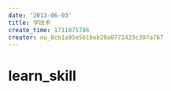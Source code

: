 ```yaml
---
date: '2013-06-03'
title: 学技术
create_time: 1711075786
creator: ou_8cb1a95e5b1beb29a8771423c207a767
---
```



# learn_skill

